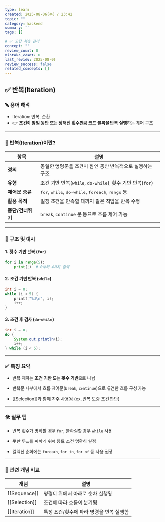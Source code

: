 ```yaml
---
type: learn
created: 2025-08-06(수) / 23:42
topic: ""
category: backend
summary: ""
tags: []

# ✅ 오답 복습 관리
concept: ""
review_count: 0
mistake_count: 0
last_review: 2025-08-06
review_success: false
related_concepts: []
---
```


## ✅ 반복(Iteration)

### 🔤 용어 해석

- Iteration: 반복, 순환  
- 👉 **조건이 참일 동안 또는 정해진 횟수만큼 코드 블록을 반복 실행**하는 제어 구조

---

### 🧩 반복(Iteration)이란?

| 항목 | 설명 |
|------|------|
| **정의** | 동일한 명령문을 조건이 참인 동안 반복적으로 실행하는 구조 |
| **유형** | 조건 기반 반복(`while`, `do-while`), 횟수 기반 반복(`for`) |
| **제어문 종류** | `for`, `while`, `do-while`, `foreach`, `range` 등 |
| **활용 목적** | 일정 조건을 만족할 때까지 같은 작업을 반복 수행 |
| **중단/건너뛰기** | `break`, `continue` 문 등으로 흐름 제어 가능 |

---

### 🧱 구조 및 예시

#### 1. 횟수 기반 반복 (`for`)

```python
for i in range(5):
    print(i)  # 0부터 4까지 출력
````

#### 2. 조건 기반 반복 (`while`)

```c
int i = 0;
while (i < 5) {
    printf("%d\n", i);
    i++;
}
```

#### 3. 조건 후 검사 (`do-while`)

```java
int i = 0;
do {
    System.out.println(i);
    i++;
} while (i < 5);
```

---

### ✅ 특징 요약

- 반복 제어는 **조건 기반 또는 횟수 기반**으로 나뉨
    
- 반복문 내부에서 흐름 제어문(`break`, `continue`)으로 유연한 흐름 구성 가능
    
- [[Selection]]과 함께 자주 사용됨 (ex. 반복 도중 조건 판단)
    

---

### 🛠 실무 팁

- 반복 횟수가 명확할 경우 `for`, 불확실할 경우 `while` 사용
    
- 무한 루프를 피하기 위해 종료 조건 명확히 설정
    
- 컬렉션 순회에는 `foreach`, `for in`, `for of` 등 사용 권장
    

---

### 🔗 관련 개념 비교

|개념|설명|
|---|---|
|[[Sequence]]|명령이 위에서 아래로 순차 실행됨|
|[[Selection]]|조건에 따라 흐름이 분기됨|
|[[Iteration]]|특정 조건/횟수에 따라 명령을 반복 실행함|